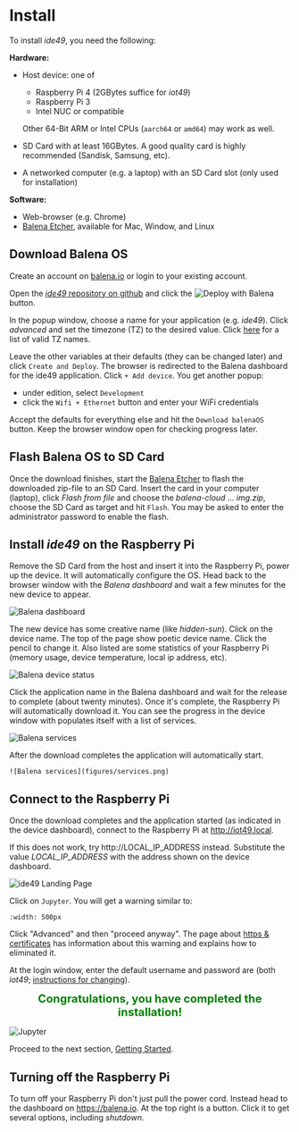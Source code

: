 # Install

To install *ide49*, you need the following:

**Hardware:**

* Host device: one of
    * Raspberry Pi 4 (2GBytes suffice for *iot49*)
    * Raspberry Pi 3
    * Intel NUC or compatible
    
  Other 64-Bit ARM or Intel CPUs (`aarch64` or `amd64`) may work as well.
* SD Card with at least 16GBytes. A good quality card is highly recommended (Sandisk, Samsung, etc).
* A networked computer (e.g. a laptop) with an SD Card slot (only used for installation)

**Software:**

* Web-browser (e.g. Chrome)
* [Balena Etcher](https://www.balena.io/etcher/), available for Mac, Window, and Linux

## Download Balena OS

Create an account on [balena.io](https://www.balena.io/) or login to your existing account.

Open the [*ide49* repository on github](https://github.com/iot49/ide49) and click the 
![Deploy with Balena](figures/deploy.svg) button. 

In the popup window, choose a name for your application (e.g. *ide49*). Click *advanced* and set the timezone (TZ) to the desired value. Click [here](https://en.wikipedia.org/wiki/List_of_tz_database_time_zones) for a list of valid TZ names. 

Leave the other variables at their defaults (they can be changed later) and click `Create and Deploy`. The browser is redirected to the Balena dashboard for the ide49 application. Click `+ Add device`. You get another popup:

* under edition, select `Development`
* click the `Wifi + Ethernet` button and enter your WiFi credentials

Accept the defaults for everything else and hit the `Download balenaOS` button. Keep the browser window open for checking progress later.

## Flash Balena OS to SD Card

Once the download finishes, start the [Balena Etcher](https://www.balena.io/etcher/) to flash the downloaded zip-file to an SD Card. Insert the card in your computer (laptop), click *Flash from file* and choose the *balena-cloud ... img.zip*, choose the SD Card as target and hit `Flash`. You may be asked to enter the administrator password to enable the flash.

## Install *ide49* on the Raspberry Pi

Remove the SD Card from the host and insert it into the Raspberry Pi, power up the device. It will automatically configure the OS. Head back to the browser window with the *Balena dashboard* and wait a few minutes for the new device to appear.

![Balena dashboard](figures/device_dashboard.png)

The new device has some creative name (like *hidden-sun*). Click on the device name. The top of the page show poetic device name. Click the pencil to change it. Also listed are some statistics of your Raspberry Pi (memory usage, device temperature, local ip address, etc). 

![Balena device status](figures/device_stats.png)

Click the application name in the Balena dashboard and wait for the release to complete (about twenty minutes). Once it's complete, the Raspberry Pi will automatically download it. You can see the progress in the device window with populates itself with a list of services. 

![Balena services](figures/balena_downloading.png)

After the download completes the application will automatically start.

```{toggle}
![Balena services](figures/services.png)
```

## Connect to the Raspberry Pi

Once the download completes and the application started (as indicated in the device dashboard), connect to the Raspberry Pi at http://iot49.local.

If this does not work, try http://LOCAL_IP_ADDRESS instead. Substitute the value *LOCAL_IP_ADDRESS* with the address shown on the device dashboard.

![ide49 Landing Page](figures/ide49_landing.png)

Click on `Jupyter`. You will get a warning similar to:

```{image} figures/browser_warning.png
:width: 500px
```

Click "Advanced" and then "proceed anyway". The page about [https & certificates](config/https) has information about this warning and explains how to eliminated it.

At the login window, enter the default username and password are (both *iot49*; [instructions for changing](config/password.ipynb)). 

<div style="font-size:15pt;font-weight:bold;text-align:center;color:green">Congratulations, you have completed the installation!</div>
</p>

![Jupyter](figures/jupyter.png)

Proceed to the next section, [Getting Started](getting-started).

## Turning off the Raspberry Pi

To turn off your Raspberry Pi don't just pull the power cord. Instead head to the dashboard on https://balena.io. At the top right is a button. Click it to get several options, including *shutdown*.
